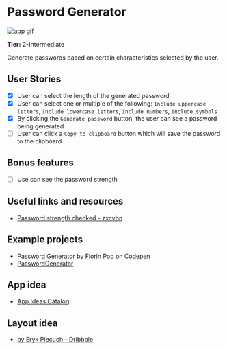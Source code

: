 # Password Generator

![app gif](https://github.com/castrors/password_generator/raw/master/assets/password_generator.gif)

**Tier:** 2-Intermediate

Generate passwords based on certain characteristics selected by the user.

## User Stories

- [x] User can select the length of the generated password
- [x] User can select one or multiple of the following: `Include uppercase letters`, `Include lowercase letters`, `Include numbers`, `Include symbols`
- [x] By clicking the `Generate password` button, the user can see a password being generated
- [ ] User can click a `Copy to clipboard` button which will save the password to the clipboard

## Bonus features

- [ ] Use can see the password strength

## Useful links and resources

- [Password strength checked - zxcvbn](https://github.com/dropbox/zxcvbn)

## Example projects

- [Password Generator by Florin Pop on Codepen](https://codepen.io/FlorinPop17/full/BaBePej)
- [PasswordGenerator](https://passwordsgenerator.net)

## App idea

- [App Ideas Catalog](https://github.com/florinpop17/app-ideas/edit/master/Projects/2-Intermediate/Password-Generator.md)

## Layout idea

- [by Eryk Piecuch - Dribbble](https://dribbble.com/shots/5900275-Password-Manager-App-Generate-Password-Settings)